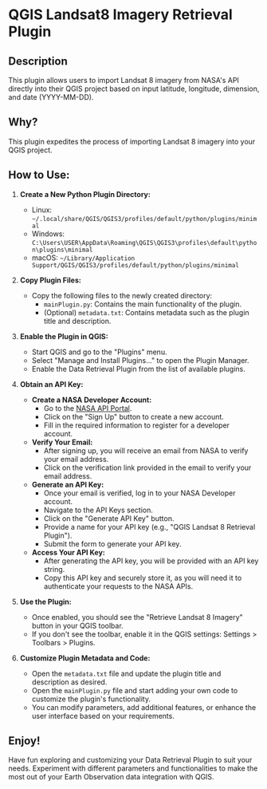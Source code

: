 # QGIS Landsat8 Imagery Retrieval Plugin

## Description
This plugin allows users to import Landsat 8 imagery from NASA's API directly into their QGIS project based on input latitude, longitude, dimension, and date (YYYY-MM-DD).

## Why?
This plugin expedites the process of importing Landsat 8 imagery into your QGIS project.

## How to Use:
1. **Create a New Python Plugin Directory:**
   - Linux: `~/.local/share/QGIS/QGIS3/profiles/default/python/plugins/minimal`
   - Windows: `C:\Users\USER\AppData\Roaming\QGIS\QGIS3\profiles\default\python\plugins\minimal`
   - macOS: `~/Library/Application Support/QGIS/QGIS3/profiles/default/python/plugins/minimal`

2. **Copy Plugin Files:**
   - Copy the following files to the newly created directory:
     - `mainPlugin.py`: Contains the main functionality of the plugin.
     - (Optional) `metadata.txt`: Contains metadata such as the plugin title and description.

3. **Enable the Plugin in QGIS:**
   - Start QGIS and go to the "Plugins" menu.
   - Select "Manage and Install Plugins..." to open the Plugin Manager.
   - Enable the Data Retrieval Plugin from the list of available plugins.

4. **Obtain an API Key:**
   - **Create a NASA Developer Account:**
     - Go to the [NASA API Portal](https://api.nasa.gov/).
     - Click on the "Sign Up" button to create a new account.
     - Fill in the required information to register for a developer account.
   - **Verify Your Email:**
     - After signing up, you will receive an email from NASA to verify your email address.
     - Click on the verification link provided in the email to verify your email address.
   - **Generate an API Key:**
     - Once your email is verified, log in to your NASA Developer account.
     - Navigate to the API Keys section.
     - Click on the "Generate API Key" button.
     - Provide a name for your API key (e.g., "QGIS Landsat 8 Retrieval Plugin").
     - Submit the form to generate your API key.
   - **Access Your API Key:**
     - After generating the API key, you will be provided with an API key string.
     - Copy this API key and securely store it, as you will need it to authenticate your requests to the NASA APIs.

5. **Use the Plugin:**
   - Once enabled, you should see the "Retrieve Landsat 8 Imagery" button in your QGIS toolbar.
   - If you don't see the toolbar, enable it in the QGIS settings: Settings > Toolbars > Plugins.

6. **Customize Plugin Metadata and Code:**
   - Open the `metadata.txt` file and update the plugin title and description as desired.
   - Open the `mainPlugin.py` file and start adding your own code to customize the plugin's functionality.
   - You can modify parameters, add additional features, or enhance the user interface based on your requirements.

## Enjoy!
Have fun exploring and customizing your Data Retrieval Plugin to suit your needs. Experiment with different parameters and functionalities to make the most out of your Earth Observation data integration with QGIS.
